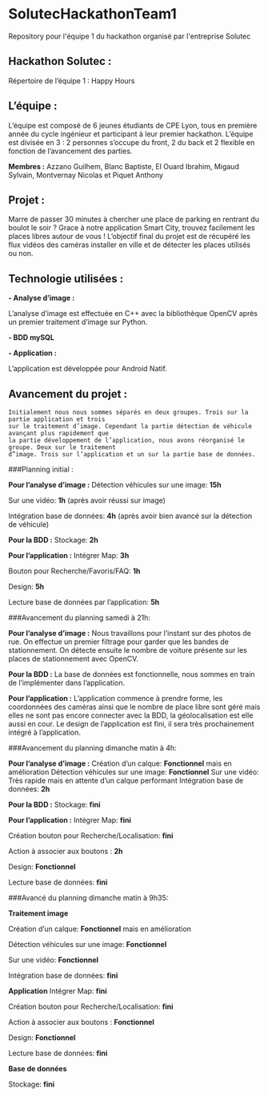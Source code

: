 # SolutecHackathonTeam1
Repository pour l'équipe 1 du hackathon organisé par l'entreprise Solutec

## Hackathon Solutec : 

Répertoire de l’équipe 1 : Happy Hours

## L’équipe : 
L’équipe est composé de 6 jeunes étudiants de CPE Lyon, tous en première année du cycle ingénieur et participant à leur premier hackathon.
L’équipe est divisée en 3 : 2 personnes s’occupe du front, 2 du back et 2 flexible en fonction de l’avancement des parties.

**Membres :** Azzano Guilhem, Blanc Baptiste, El Ouard Ibrahim, Migaud Sylvain, Montvernay Nicolas et Piquet Anthony

## Projet : 
Marre de passer 30 minutes à chercher une place de parking en rentrant du boulot le soir ? Grace à notre application Smart City, trouvez facilement les places libres autour de vous !
L’objectif final du projet est de récupéré les flux vidéos des caméras installer en ville et de détecter les places utilisés ou non.

## Technologie utilisées : 
**-	Analyse d’image :**

L’analyse d’image est effectuée en C++ avec la bibliothèque OpenCV après un premier traitement d’image sur Python.


**-	BDD mySQL**

**-	Application :**

L’application est développée pour Android Natif.


## Avancement du projet : 
	Initialement nous nous sommes séparés en deux groupes. Trois sur la partie application et trois 
	sur le traitement d’image. Cependant la partie détection de véhicule avançant plus rapidement que
	la partie développement de l’application, nous avons réorganisé le groupe. Deux sur le traitement 
	d”image. Trois sur l’application et un sur la partie base de données.
###Planning initial :

**Pour l’analyse d’image :**
Détection véhicules sur une image: **15h**

Sur une vidéo: **1h** (après avoir réussi sur image)

Intégration base de données: **4h** (après avoir bien avancé sur la détection de véhicule)


**Pour la BDD :**
Stockage: **2h**

**Pour l’application :**
Intégrer Map: **3h**

Bouton pour Recherche/Favoris/FAQ: **1h**

Design: **5h**

Lecture base de données par l’application: **5h**


###Avancement du planning samedi à 21h:

**Pour l’analyse d’image :**
Nous travaillons pour l’instant sur des photos  de rue.  On effectue un premier filtrage pour garder que les bandes de stationnement. On détecte ensuite le nombre de voiture présente sur les places de stationnement avec OpenCV.

**Pour la BDD :**
La base de données est fonctionnelle, nous sommes en train de l’implémenter dans l’application.

**Pour l’application :**
L’application commence à prendre forme, les coordonnées des caméras ainsi que le nombre de place libre sont géré mais elles ne sont pas encore connecter avec la BDD, la géolocalisation est elle aussi en cour. 
Le design de l’application est fini, il sera très prochainement intégré à l’application.


###Avancement du planning dimanche matin à 4h:

**Pour l’analyse d’image :**
Création d’un calque: **Fonctionnel** mais en amélioration
Détection véhicules sur une image: **Fonctionnel**
Sur une vidéo: Très rapide mais en attente d’un calque performant
Intégration base de données: **2h**


**Pour la BDD :**
Stockage: **fini**

**Pour l’application :**
Intégrer Map: **fini**

Création bouton pour Recherche/Localisation: **fini**

Action à associer aux boutons : **2h**

Design: **Fonctionnel**

Lecture base de données: **fini**



###Avancé du planning dimanche matin à 9h35:

**Traitement image**

Création d’un calque: **Fonctionnel** mais en amélioration

Détection véhicules sur une image: **Fonctionnel**

Sur une vidéo: **Fonctionnel**

Intégration base de données: **fini**


**Application**
Intégrer Map: **fini**

Création bouton pour Recherche/Localisation: **fini**

Action à associer aux boutons : **Fonctionnel**

Design: **Fonctionnel**

Lecture base de données: **fini**


**Base de données**

Stockage: **fini**


